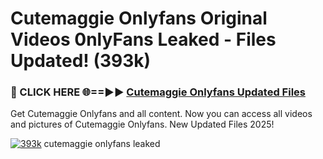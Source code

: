 # Cutemaggie Onlyfans Original Videos 0nlyFans Leaked - Files Updated! (393k)

<h3>🔴 CLICK HERE 🌐==►► <a href="https://tinyurl.com/3hn5wdd3" rel="nofollow">Cutemaggie Onlyfans Updated Files</a></h3>

Get Cutemaggie Onlyfans and all content. Now you can access all videos and pictures of Cutemaggie Onlyfans. New Updated Files 2025!

[![393k](https://i.imgur.com/4HnBqBT.gif)](https://tinyurl.com/3hn5wdd3)
cutemaggie onlyfans leaked